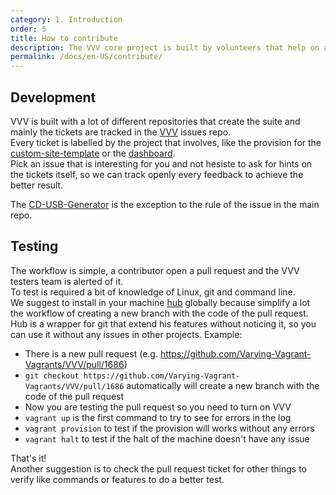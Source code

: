```yaml
---
category: 1. Introduction
order: 5
title: How to contribute
description: The VVV core project is built by volunteers that help on adding new features, improve documentation and also add new bugs.
permalink: /docs/en-US/contribute/
--- 
```


## Development
VVV is built with a lot of different repositories that create the suite and mainly the tickets are tracked in the [VVV](https://github.com/Varying-Vagrant-Vagrants/VVV/) issues repo.  
Every ticket is labelled by the project that involves, like the provision for the [custom-site-template](https://github.com/Varying-Vagrant-Vagrants/custom-site-template) or the [dashboard](https://github.com/Varying-Vagrant-Vagrants/dashboard).  
Pick an issue that is interesting for you and not hesiste to ask for hints on the tickets itself, so we can track openly every feedback to achieve the better result. 

The [CD-USB-Generator](https://github.com/Varying-Vagrant-Vagrants/CD-USB-Generator) is the exception to the rule of the issue in the main repo.

## Testing

The workflow is simple, a contributor open a pull request and the VVV testers team is alerted of it.  
To test is required a bit of knowledge of Linux, git and command line.  
We suggest to install in your machine [hub](https://hub.github.com/) globally because simplify a lot the workflow of creating a new branch with the code of the pull request.  
Hub is a wrapper for git that extend his features without noticing it, so you can use it without any issues in other projects.
Example:

* There is a new pull request (e.g. https://github.com/Varying-Vagrant-Vagrants/VVV/pull/1686)
* `git checkout https://github.com/Varying-Vagrant-Vagrants/VVV/pull/1686` automatically will create a new branch with the code of the pull request
* Now you are testing the pull request so you need to turn on VVV
* `vagrant up` is the first command to try to see for errors in the log
* `vagrant provision` to test if the provision will works without any errors
* `vagrant halt` to test if the halt of the machine doesn't have any issue

That's it!  
Another suggestion is to check the pull request ticket for other things to verify like commands or features to do a better test.